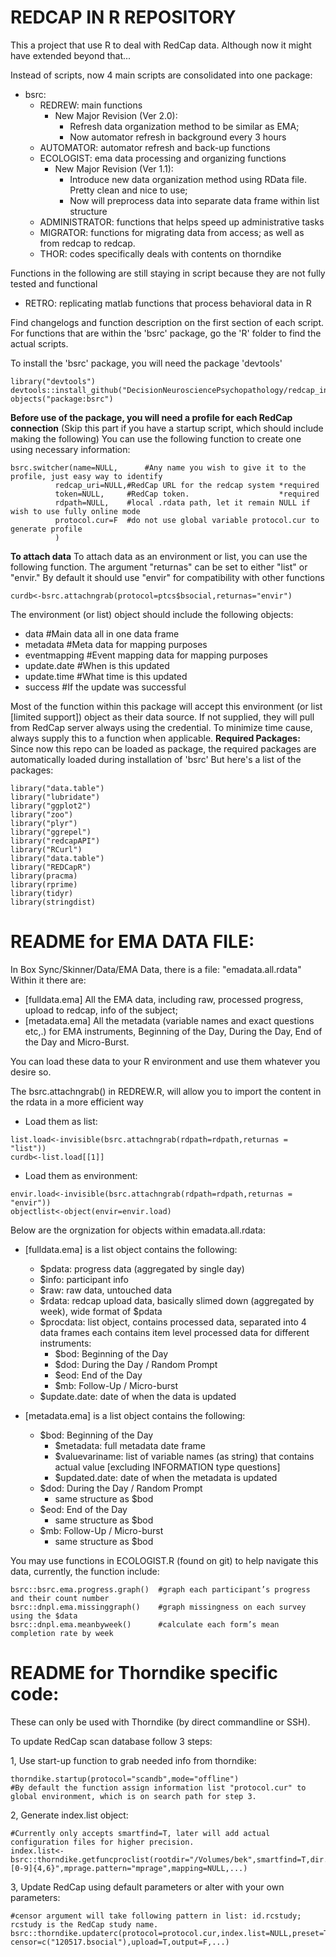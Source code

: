 # REDCAP IN R REPOSITORY
This a project that use R to deal with RedCap data. Although now it might have extended beyond that...

Instead of scripts, now 4 main scripts are consolidated into one package:
- bsrc:
	- REDREW: main functions
		- New Major Revision (Ver 2.0):  
			- Refresh data organization method to be similar as EMA; 
			- Now automator refresh in background every 3 hours
	- AUTOMATOR: automator refresh and back-up functions
	- ECOLOGIST: ema data processing and organizing functions 
		- New Major Revision (Ver 1.1):  
			- Introduce new data organization method using RData file. Pretty clean and nice to use;
			- Now will preprocess data into separate data frame within list structure
	- ADMINISTRATOR: functions that helps speed up administrative tasks
	- MIGRATOR: functions for migrating data from access; as well as from redcap to redcap.
	- THOR: codes specifically deals with contents on thorndike

Functions in the following are still staying in script because they are not fully tested and functional
- RETRO: replicating matlab functions that process behavioral data in R

Find changelogs and function description on the first section of each script. For functions that are within the 'bsrc' package, go the 'R' folder to find the actual scripts.

To install the 'bsrc' package, you will need the package 'devtools'
```
library("devtools")
devtools::install_github("DecisionNeurosciencePsychopathology/redcap_in_r")
objects("package:bsrc")
```
**Before use of the package, you will need a profile for each RedCap connection**
(Skip this part if you have a startup script, which should include making the following)
You can use the following function to create one using necessary information:
```
bsrc.switcher(name=NULL,      #Any name you wish to give it to the profile, just easy way to identify
	      redcap_uri=NULL,#RedCap URL for the redcap system *required
	      token=NULL,     #RedCap token.                    *required
	      rdpath=NULL,    #local .rdata path, let it remain NULL if wish to use fully online mode
	      protocol.cur=F  #do not use global variable protocol.cur to generate profile
	      ) 
```

**To attach data**
To attach data as an environment or list, you can use the following function. The argument "returnas" can be set to either "list" or "envir." By default it should use "envir" for compatibility with other functions
```
curdb<-bsrc.attachngrab(protocol=ptcs$bsocial,returnas="envir")
```
The environment (or list) object should include the following objects: 
- data #Main data all in one data frame
- metadata #Meta data for mapping purposes
- eventmapping #Event mapping data for mapping purposes 
- update.date #When is this updated 
- update.time #What time is this updated
- success     #If the update was successful

Most of the function within this package will accept this environment (or list [limited support]) object as their data source. If not supplied, they will pull from RedCap server always using the credential. To minimize time cause, always supply this to a function when applicable. 
**Required Packages:**
Since now this repo can be loaded as package, the required packages are automatically loaded during installation of 'bsrc'
But here's a list of the packages:
```
library("data.table")
library("lubridate")
library("ggplot2")
library("zoo")
library("plyr")
library("ggrepel")
library("redcapAPI")
library("RCurl")
library("data.table")
library("REDCapR")
library(pracma)
library(rprime)
library(tidyr)
library(stringdist)
```
# README for EMA DATA FILE: 
In Box Sync/Skinner/Data/EMA Data, there is a file: "emadata.all.rdata"
Within it there are: 
- [fulldata.ema] All the EMA data, including raw, processed progress, upload to redcap, info of the subject;
- [metadata.ema] All the metadata (variable names and exact questions etc,.) for EMA instruments, Beginning of the Day, During the Day, End of the Day and Micro-Burst.

You can load these data to your R environment and use them whatever you desire so. 

The bsrc.attachngrab() in REDREW.R, will allow you to import the content in the rdata in a more efficient way

- Load them as list:
```
list.load<-invisible(bsrc.attachngrab(rdpath=rdpath,returnas = "list"))
curdb<-list.load[[1]]
```

- Load them as environment:
```
envir.load<-invisible(bsrc.attachngrab(rdpath=rdpath,returnas = "envir"))
objectlist<-object(envir=envir.load)
```	

Below are the orgnization for objects within emadata.all.rdata:

- [fulldata.ema] is a list object contains the following: 
	- $pdata: progress data (aggregated by single day)
	- $info: participant info
	- $raw: raw data, untouched data
	- $rdata: redcap upload data, basically slimed down (aggregated by week), wide format of $pdata
	- $procdata: list object, contains processed data, separated into 4 data frames each contains item level processed data for different instruments: 
		- $bod: Beginning of the Day
		- $dod: During the Day / Random Prompt
		- $eod: End of the Day
		- $mb: Follow-Up / Micro-burst
	- $update.date: date of when the data is updated

- [metadata.ema] is a list object contains the following:
	- $bod: Beginning of the Day
		- $metadata: full metadata date frame
		- $valuevariname: list of variable names (as string) that contains actual value [excluding INFORMATION type questions]
		- $updated.date: date of when the metadata is updated
	- $dod: During the Day / Random Prompt
		- same structure as $bod
	- $eod: End of the Day
		- same structure as $bod
	- $mb: Follow-Up / Micro-burst
		- same structure as $bod
		
You may use functions in ECOLOGIST.R (found on git) to help navigate this data, currently, the function include:
```
bsrc::bsrc.ema.progress.graph()  #graph each participant’s progress and their count number 
bsrc::dnpl.ema.missinggraph()    #graph missingness on each survey using the $data
bsrc::dnpl.ema.meanbyweek()      #calculate each form’s mean completion rate by week
```

# README for Thorndike specific code:
These can only be used with Thorndike (by direct commandline or SSH).

To update RedCap scan database follow 3 steps:

1, Use start-up function to grab needed info from thorndike:
```
thorndike.startup(protocol="scandb",mode="offline")
#By default the function assign information list "protocol.cur" to global environment, which is on search path for step 3.  
```
2, Generate index.list object:
```
#Currently only accepts smartfind=T, later will add actual configuration files for higher precision.
index.list<-bsrc::thorndike.getfuncproclist(rootdir="/Volumes/bek",smartfind=T,dir.pattern="MR_Proc",proc.pattern="*nfsw*.nii.gz",id.pattern="[0-9]{4,6}",mprage.pattern="mprage",mapping=NULL,...)
```
3, Update RedCap using default parameters or alter with your own parameters:
```
#censor argument will take following pattern in list: id.rcstudy; rcstudy is the RedCap study name. 
bsrc::thorndike.updaterc(protocol=protocol.cur,index.list=NULL,preset=T,preproc.pattern="preproc", censor=c("120517.bsocial"),upload=T,output=F,...)
```
